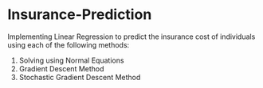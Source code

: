# Insurance-Prediction
Implementing Linear Regression to predict the insurance cost of individuals using each of the following methods:
1) Solving using Normal Equations
2) Gradient Descent Method
3) Stochastic Gradient Descent Method
